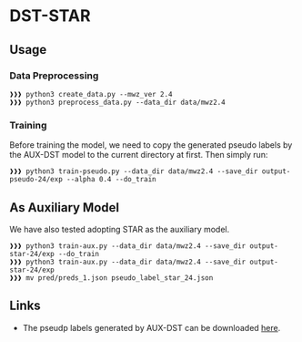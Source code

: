 # DST-STAR

## Usage

### Data Preprocessing

```console
❱❱❱ python3 create_data.py --mwz_ver 2.4
❱❱❱ python3 preprocess_data.py --data_dir data/mwz2.4
```

### Training

Before training the model, we need to copy the generated pseudo labels by the AUX-DST model to the current directory at first. Then simply run:

```console
❱❱❱ python3 train-pseudo.py --data_dir data/mwz2.4 --save_dir output-pseudo-24/exp --alpha 0.4 --do_train
```

## As Auxiliary Model

We have also tested adopting STAR as the auxiliary model. 


```console
❱❱❱ python3 train-aux.py --data_dir data/mwz2.4 --save_dir output-star-24/exp --do_train
❱❱❱ python3 train-aux.py --data_dir data/mwz2.4 --save_dir output-star-24/exp
❱❱❱ mv pred/preds_1.json pseudo_label_star_24.json
```

## Links

* The pseudp labels generated by AUX-DST can be downloaded [here](https://drive.google.com/file/d/1xrzhbEIou7h-qS1yRd83vKVnR6ZGmotp/view?usp=sharing).
